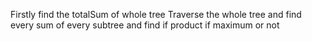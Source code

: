 Firstly find the totalSum of whole tree
Traverse the whole tree and find every sum of every subtree and find if product if maximum or not